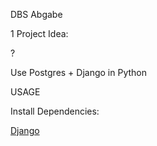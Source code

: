 
DBS Abgabe

1 Project Idea:

?

Use Postgres + Django in Python

USAGE

Install Dependencies:

[Django](https://docs.djangoproject.com/en/4.2/topics/install/#installing-distribution-package)
